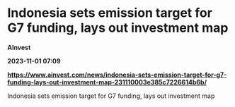 # Indonesia sets emission target for G7 funding, lays out investment map
**AInvest**

**2023-11-01 07:09**

**https://www.ainvest.com/news/indonesia-sets-emission-target-for-g7-funding-lays-out-investment-map-231110003e385c7226614b6b/**

Indonesia sets emission target for G7 funding, lays out investment map